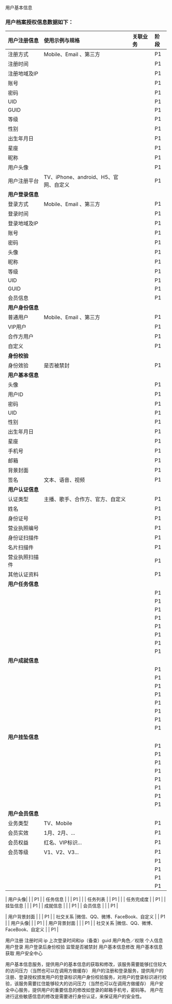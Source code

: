 用户基本信息



### 用户档案授权信息数据如下：
| **用户注册信息** | 使用示例与规格 | 关联业务 | 阶段 |
| --- | :--- | :--- | :--- |
| 注册方式 |Mobile、Email 、第三方 |  | P1 |
| 注册时间 |  |  | P1 |
| 注册地域及IP |  |  | P1 |
| 账号 |  |  | P1 |
| 密码 |  |  | P1 |
| UID |  |  | P1 |
| GUID |  |  | P1 |
| 等级 |  |  | P1 |
| 性别 |  |  | P1 |
| 出生年月日 |  |  | P1 |
| 星座 |  |  | P1 |
| 昵称|  |  | P1 |
| 用户头像|  |  | P1 |
| 用户注册平台|TV、iPhone、android、H5、官网、自定义  |  | P1 |
| **用户登录信息** | | |  |
| 登录方式 |Mobile、Email 、第三方 |  | P1 |
| 登录时间 |  |  | P1 |
| 登录地域及IP |  |  | P1 |
| 账号 |  |  | P1 |
| 密码 |  |  | P1 |
| 头像 |  |  | P1 |
| 昵称 |  |  | P1 |
| 等级 |  |  | P1 |
| UID |  |  | P1 |
| GUID |  |  | P1 |
| 会员信息 |  |  | P1 |
| **用户身份信息** | | |  |
| 普通用户 |Mobile、Email 、第三方 |  | P1 |
| VIP用户 |  |  | P1 |
| 合作方用户 |  |  | P1 |
| 自定义 |  |  | P1 |
| **身份校验** | | |  |
| 身份效验 |是否被禁封  |  | P1 |
| **用户基本信息** |  |  |  |
| 头像 |  |  | P1 |
| 用户ID |  |  | P1 |
| 密码 |  |  | P1 |
| UID |  |  | P1 |
| 性别 |  |  | P1 |
| 出生年月日 |  |  | P1 |
| 星座 |  |  | P1 |
| 手机号 |  |  | P1 |
| 邮箱 |  |  | P1 |
| 背景封面 |  |  | P1 |
| 签名 |文本、语音、视频  |  | P1 |
| **用户认证信息** |  |  |  |
| 认证类型 |主播、歌手、合作方、官方、自定义  |  | P1 |
| 姓名 |  |  | P1 |
| 身份证号 |  |  | P1 |
| 营业执照编号 |  |  | P1 |
| 身份证扫描件 |  |  | P1 |
| 名片扫描件 |  |  | P1 |
| 营业执照扫描件 |  |  | P1 |
| 其他认证资料 |  |  | P1 |
| **用户任务信息** |  |  |  |
|  |  |  | P1 |
|  |  |  | P1 |
|  |  |  | P1 |
|  |  |  | P1 |
|  |  |  | P1 |
|  |  |  | P1 |
|  |  |  | P1 |
|  |  |  | P1 |
| **用户成就信息** |  |  |  |
|  |  |  | P1 |
|  |  |  | P1 |
|  |  |  | P1 |
|  |  |  | P1 |
|  |  |  | P1 |
|  |  |  | P1 |
|  |  |  | P1 |
|  |  |  | P1 |
| **用户挂坠信息** |  |  |  |
|  |  |  | P1 |
|  |  |  | P1 |
|  |  |  | P1 |
|  |  |  | P1 |
|  |  |  | P1 |
|  |  |  | P1 |
|  |  |  | P1 |
|  |  |  | P1 |
| **用户会员信息** |  |  |  |
| 业务类型 |TV、Mobile  |  | P1 |
| 会员实效 |1月、2月、...  |  | P1 |
| 会员权益 |红名、VIP标识...  |  | P1 |
| 会员等级 |V1、V2、V3...  |  | P1 |
|  |  |  | P1 |
|  |  |  | P1 |
|  |  |  | P1 |
|  |  |  | P1 |





| 用户头像|  |  | P1 |
| 任务信息 |  |  | P1 |
|  | 任务列表 |  | P1 |
|  | 任务完成度 |  | P1 |
| 挂坠信息 |  |  | P1 |
| 成就信息 |  |  | P1 |
| 会员信息 |  |  | P1 |




| 用户背景封面 |  |  | P1 |
| 社交关系 |微信、QQ、微博、FaceBook、自定义  |  | P1 |
| 用户头像|  |  | P1 |
| 用户背景封面 |  |  | P1 |
| 社交关系 |微信、QQ、微博、FaceBook、自定义  |  | P1 |
















用户注册
注册时间 ip 上次登录时间和ip（备查）guid
用户角色／权限
个人信息 
用户登录
用户登录后身份校验
  监管是否被禁封
用户基本信息修改
用户基本信息获取
用户安全中心




用户基本信息服务，提供用户的基本信息的获取和修改，该服务需要能够扛住较大的访问压力（当然也可以在调用方做缓存）
用户的注册和登录服务，提供用户的注册、登录授权颁发用户的登录标识用户身份校验服务，对用户的登录标识进行校验，该服务需要扛住能够较大的访问压力（当然也可以在调用方做缓存）
用户安全中心服务，提供用户的重要信息的修改如登录的邮箱手机号，密码等。
用户在进行这些敏感信息的修改是需要进行身份认证，来保证用户的安全性。
















